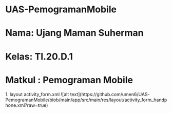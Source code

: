 # UAS-PemogramanMobile

<h1>Nama: Ujang Maman Suherman</h1>
<h1>Kelas: TI.20.D.1</h1>
<h1>Matkul : Pemograman Mobile</h1>
1. layout
activity_form.xml
![alt text](https://github.com/umen6/UAS-PemogramanMobile/blob/main/app/src/main/res/layout/activity_form_handphone.xml?raw=true)
